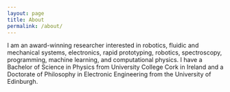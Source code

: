 ```yaml
---
layout: page
title: About
permalink: /about/
---
```


I am an award-winning researcher interested in robotics, fluidic and mechanical systems, electronics, rapid prototyping, robotics, spectroscopy, programming, machine learning, and computational physics. I have a Bachelor of Science in Physics from University College Cork in Ireland and a Doctorate of Philosophy in Electronic Engineering from the University of Edinburgh.